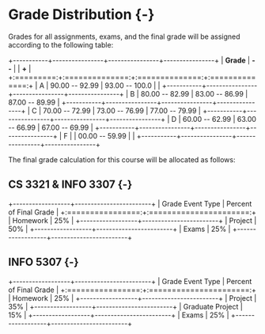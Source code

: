 # Grade Distribution {-}

Grades for all assignments, exams, and the final grade will be assigned according to the following table:

+-----------+----------------+----------------+----------------+
| **Grade** | **--**         |                | **+**          |
+:=========:+:==============:+:==============:+:==============:+
| A         | 90.00 -- 92.99 | 93.00 -- 100.0 |                |
+-----------+----------------+----------------+----------------+
| B         | 80.00 -- 82.99 | 83.00 -- 86.99 | 87.00 -- 89.99 |
+-----------+----------------+----------------+----------------+
| C         | 70.00 -- 72.99 | 73.00 -- 76.99 | 77.00 -- 79.99 |
+-----------+----------------+----------------+----------------+
| D         | 60.00 -- 62.99 | 63.00 -- 66.99 | 67.00 -- 69.99 |
+-----------+----------------+----------------+----------------+
| F         |                | 00.00 -- 59.99 |                |
+-----------+----------------+----------------+----------------+

The final grade calculation for this course will be allocated as follows:

## CS 3321 & INFO 3307 {-}

+------------------+------------------------+
| Grade Event Type | Percent of Final Grade |
+:================:+:======================:+
| Homework         | 25%                    |
+------------------+------------------------+
| Project          | 50%                    |
+------------------+------------------------+
| Exams            | 25%                    |
+------------------+------------------------+

## INFO 5307 {-}

+------------------+------------------------+
| Grade Event Type | Percent of Final Grade |
+:================:+:======================:+
| Homework         | 25%                    |
+------------------+------------------------+
| Project          | 35%                    |
+------------------+------------------------+
| Graduate Project | 15%                    |
+------------------+------------------------+
| Exams            | 25%                    |
+------------------+------------------------+
